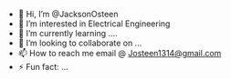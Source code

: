 - 👋 Hi, I’m @JacksonOsteen
- 👀 I’m interested in Electrical Engineering
- 🌱 I’m currently learning ....
- 💞️ I’m looking to collaborate on ...
- 📫 How to reach me email @ Josteen1314@gmail.com
- ⚡ Fun fact: ...

<!---
JacksonOsteen/JacksonOsteen is a ✨ special ✨ repository because its `README.md` (this file) appears on your GitHub profile.
You can click the Preview link to take a look at your changes.
--->
